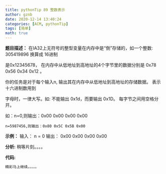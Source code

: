 ```yaml
---
title: pythonTip 89 整数表示
author: gznb
date: 2020-12-14 13:40:24
categories: [ACM, pythonTip]
tags: [简单]
math: true
---
```


**题目描述：**
在IA32上无符号的整型变量在内存中是“倒”存储的，如一个整数: 305419896 换算成 16进制

是0x12345678， 在内存中从低地址到高地址的4个字节里的数据分别是 0x78 0x56 0x34 0x12 。

你的任务是对于每个输入n, 输出其在内存中从低地址到高地址的存储数据。 表示十六进制数用到

字母时，一律大写。如: 不能输出 0x1d，而要输出 0x1D。 每字节之间用空格分开。

如：n=0,则输出：0x00 0x00 0x00 0x00

    n=5987456,则输出：0x80 0x5C 0x5B 0x00

**示例：**
输入：
n = 0
输出：
0x00 0x00 0x00 0x00


**分析:**
稍等片刻。。。。

**代码:**
```python
精彩马上继续。。。。。
```
